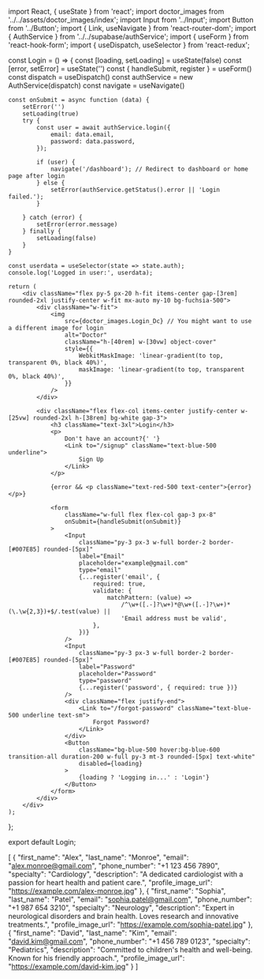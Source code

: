 import React, { useState } from 'react';
import doctor_images from '../../assets/doctor_images/index';
import Input from '../Input';
import Button from '../Button';
import { Link, useNavigate } from 'react-router-dom';
import { AuthService } from '../../supabase/authService';
import { useForm } from 'react-hook-form';
import { useDispatch, useSelector } from 'react-redux';

const Login = () => {
    const [loading, setLoading] = useState(false)
    const [error, setError] = useState('')
    const { handleSubmit, register } = useForm()
    const dispatch = useDispatch()
    const authService = new AuthService(dispatch)
    const navigate = useNavigate()

    const onSubmit = async function (data) {
        setError('')
        setLoading(true)
        try {
            const user = await authService.login({
                email: data.email,
                password: data.password,
            });

            if (user) {
                navigate('/dashboard'); // Redirect to dashboard or home page after login
            } else {
                setError(authService.getStatus().error || 'Login failed.');
            }

        } catch (error) {
            setError(error.message)
        } finally {
            setLoading(false)
        }
    }

    const userdata = useSelector(state => state.auth);
    console.log('Logged in user:', userdata);

    return (
        <div className="flex py-5 px-20 h-fit items-center gap-[3rem] rounded-2xl justify-center w-fit mx-auto my-10 bg-fuchsia-500">
            <div className="w-fit">
                <img
                    src={doctor_images.Login_Dc} // You might want to use a different image for login
                    alt="Doctor"
                    className="h-[40rem] w-[30vw] object-cover"
                    style={{
                        WebkitMaskImage: 'linear-gradient(to top, transparent 0%, black 40%)',
                        maskImage: 'linear-gradient(to top, transparent 0%, black 40%)',
                    }}
                />
            </div>

            <div className="flex flex-col items-center justify-center w-[25vw] rounded-2xl h-[38rem] bg-white gap-3">
                <h3 className="text-3xl">Login</h3>
                <p>
                    Don't have an account?{' '}
                    <Link to="/signup" className="text-blue-500 underline">
                        Sign Up
                    </Link>
                </p>

                {error && <p className="text-red-500 text-center">{error}</p>}

                <form
                    className="w-full flex flex-col gap-3 px-8"
                    onSubmit={handleSubmit(onSubmit)}
                >
                    <Input
                        className="py-3 px-3 w-full border-2 border-[#007E85] rounded-[5px]"
                        label="Email"
                        placeholder="example@gmail.com"
                        type="email"
                        {...register('email', {
                            required: true,
                            validate: {
                                matchPattern: (value) =>
                                    /^\w+([.-]?\w+)*@\w+([.-]?\w+)*(\.\w{2,3})+$/.test(value) ||
                                    'Email address must be valid',
                            },
                        })}
                    />
                    <Input
                        className="py-3 px-3 w-full border-2 border-[#007E85] rounded-[5px]"
                        label="Password"
                        placeholder="Password"
                        type="password"
                        {...register('password', { required: true })}
                    />
                    <div className="flex justify-end">
                        <Link to="/forgot-password" className="text-blue-500 underline text-sm">
                            Forgot Password?
                        </Link>
                    </div>
                    <Button
                        className="bg-blue-500 hover:bg-blue-600 transition-all duration-200 w-full py-3 mt-3 rounded-[5px] text-white"
                        disabled={loading}
                    >
                        {loading ? 'Logging in...' : 'Login'}
                    </Button>
                </form>
            </div>
        </div>
    );
};

export default Login;




[
    {
        "first_name": "Alex",
        "last_name": "Monroe",
        "email": "alex.monroe@gmail.com",
        "phone_number": "+1 123 456 7890",
        "specialty": "Cardiology",
        "description": "A dedicated cardiologist with a passion for heart health and patient care.",
        "profile_image_url": "https://example.com/alex-monroe.jpg"
    },
    {
        "first_name": "Sophia",
        "last_name": "Patel",
        "email": "sophia.patel@gmail.com",
        "phone_number": "+1 987 654 3210",
        "specialty": "Neurology",
        "description": "Expert in neurological disorders and brain health. Loves research and innovative treatments.",
        "profile_image_url": "https://example.com/sophia-patel.jpg"
    },
    {
        "first_name": "David",
        "last_name": "Kim",
        "email": "david.kim@gmail.com",
        "phone_number": "+1 456 789 0123",
        "specialty": "Pediatrics",
        "description": "Committed to children's health and well-being. Known for his friendly approach.",
        "profile_image_url": "https://example.com/david-kim.jpg"
    }
]